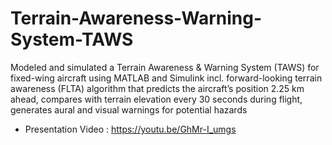 # Terrain-Awareness-Warning-System-TAWS
Modeled and simulated a Terrain Awareness &amp; Warning System (TAWS) for fixed-wing aircraft using MATLAB and Simulink incl. forward-looking terrain awareness (FLTA) algorithm that predicts the aircraft’s position 2.25 km ahead, compares with terrain elevation every 30 seconds during flight, generates aural and visual warnings for potential hazards

- Presentation Video : https://youtu.be/GhMr-I_umgs 
